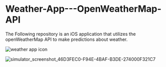 # Weather-App---OpenWeatherMap-API
The Following repository is an iOS application that utilizes the openWeatherMap API to make predictions about weather.




![weather app icon](https://user-images.githubusercontent.com/86436938/177663476-df46e17a-c545-4f9e-9e3a-ada987744bfe.png)


![simulator_screenshot_46D3FEC0-F94E-4BAF-B3DE-274000F321C7](https://user-images.githubusercontent.com/86436938/177663645-ae4f06a4-67b1-4ba4-b7f1-800e76a02f86.png)
